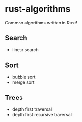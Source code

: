 # rust-algorithms

Common algorithms written in Rust!

## Search
- linear search

## Sort
- bubble sort
- merge sort

## Trees
- depth first traversal
- depth first recursive traversal
